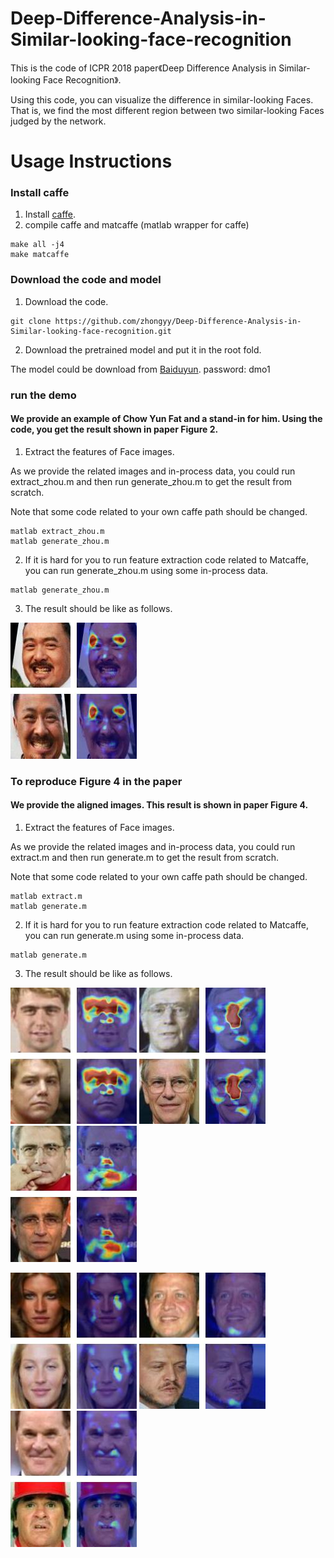 # Deep-Difference-Analysis-in-Similar-looking-face-recognition
This is the code of ICPR 2018 paper《Deep Difference Analysis in Similar-looking Face Recognition》.

Using this code, you can visualize the difference in similar-looking Faces. 
That is, we find the most different region between two similar-looking Faces judged by the network.   

# Usage Instructions
### Install caffe
1. Install [caffe](https://github.com/BVLC/caffe).
2. compile caffe and matcaffe (matlab wrapper for caffe)
```
make all -j4
make matcaffe
```
### Download the code and model
1. Download the code. 
```
git clone https://github.com/zhongyy/Deep-Difference-Analysis-in-Similar-looking-face-recognition.git
```
2. Download the pretrained model and put it in the root fold. 

The model could be download from [Baiduyun](https://pan.baidu.com/s/19FHYCmDCAKjgNmJVMOvJgA). password: dmo1 

### run the demo 

#### We provide an example of Chow Yun Fat and a stand-in for him. Using the code, you get the result shown in paper Figure 2.

1. Extract the features of Face images.

As we provide the related images and in-process data, you could run extract_zhou.m and then run generate_zhou.m to get the result from scratch. 

Note that some code related to your own caffe path should be changed. 
```
matlab extract_zhou.m
matlab generate_zhou.m
```
2. If it is hard for you to run feature extraction code related to Matcaffe, you can run generate_zhou.m using some in-process data. 
```
matlab generate_zhou.m
```
3. The result should be like as follows.

![Image of zhou](https://github.com/zhongyy/Deep-Difference-Analysis-in-Similar-looking-face-recognition/blob/master/zhou.jpg)

### To reproduce Figure 4 in the paper

#### We provide the aligned images. This result is shown in paper Figure 4.

1. Extract the features of Face images. 

As we provide the related images and in-process data, you could run extract.m and then run generate.m to get the result from scratch. 

Note that some code related to your own caffe path should be changed. 
```
matlab extract.m
matlab generate.m
```
2. If it is hard for you to run feature extraction code related to Matcaffe, you can run generate.m using some in-process data. 
```
matlab generate.m
```
3. The result should be like as follows.

![Images](https://github.com/zhongyy/Deep-Difference-Analysis-in-Similar-looking-face-recognition/blob/master/Result/1.jpg)
![Images](https://github.com/zhongyy/Deep-Difference-Analysis-in-Similar-looking-face-recognition/blob/master/Result/4.jpg)
![Images](https://github.com/zhongyy/Deep-Difference-Analysis-in-Similar-looking-face-recognition/blob/master/Result/10.jpg)

![Images](https://github.com/zhongyy/Deep-Difference-Analysis-in-Similar-looking-face-recognition/blob/master/Result/13.jpg)
![Images](https://github.com/zhongyy/Deep-Difference-Analysis-in-Similar-looking-face-recognition/blob/master/Result/14.jpg)
![Images](https://github.com/zhongyy/Deep-Difference-Analysis-in-Similar-looking-face-recognition/blob/master/Result/15.jpg)
